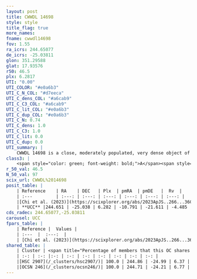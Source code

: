 ```yaml
---
layout: post
title: CWWDL 14698
style: style
title_flag: true
more_names: 
fname: cwwdl14698
fov: 1.55
ra_icrs: 244.65077
de_icrs: -25.03811
glon: 351.29588
glat: 17.93576
r50: 46.5
plx: 6.2817
UTI: "0.00"
UTI_COLOR: "#e0a6b3"
UTI_C_N_COL: "#d7eeca"
UTI_C_dens_COL: "#a6cab9"
UTI_C_C3_COL: "#a6cab9"
UTI_C_lit_COL: "#e0a6b3"
UTI_C_dup_COL: "#e0a6b3"
UTI_C_N: 0.74
UTI_C_dens: 1.0
UTI_C_C3: 1.0
UTI_C_lit: 0.0
UTI_C_dup: 0.0
UTI_summary: |
    CWWDL 14698 is a close, moderately populated, very dense object of very high C3 quality. It was recently reported in the literature.<br><br><span style="color: #99180f; font-weight: bold;">Warning: </span>This is very likely a duplicate object, which shares a large percentage of members with at least one previously reported entry.
class3: |
    <span style="color: green; font-weight: bold;">A</span><span style="color: green; font-weight: bold;">A</span>
r_50_val: 46.5
N_50_val: 97
scix_url: CWWDL%2014698
posit_table: |
    | Reference    | RA    | DEC   | Plx  | pmRA  | pmDE   |  Rv  |
    | :---         | :---: | :---: | :---: | :---: | :---: | :---: |
    |[Chi et al. (2023)](https://scixplorer.org/abs/2023ApJS..266...36C) | 244.418 | -24.785 | 6.293 | -10.795 | -21.542 | -7.962 |
    | **UCC** |244.651 | -25.038 | 6.282 | -10.791 | -21.611 | -4.485 | 
cds_radec: 244.65077,-25.03811
carousel: UCC
fpars_table: |
    | Reference |  Values |
    | :---  |  :---:  |
    | [Chi et al. (2023)](https://scixplorer.org/abs/2023ApJS..266...36C) | `logAge=5.95, Z=0.27` |
shared_table: |
    | Cluster | <span title="Percentage of members that this OC shares with the ones listed">%</span>   | RA   | DEC   | Plx   | pmRA  | pmDE  | Rv | UTI |
    | :-: | :-: |:-: | :-: | :-: | :-: | :-: | :-: | :-: |
    |[HSC 2907](/_clusters/hsc2907/)| 100.0 | 244.86 | -24.99 | 6.37 | -10.63 | -21.5 | -5.44 |0.0 |
    |[OCSN 246](/_clusters/ocsn246/)| 100.0 | 244.71 | -24.21 | 6.77 | -10.35 | -22.98 | -6.68 |0.59 |
---
```


